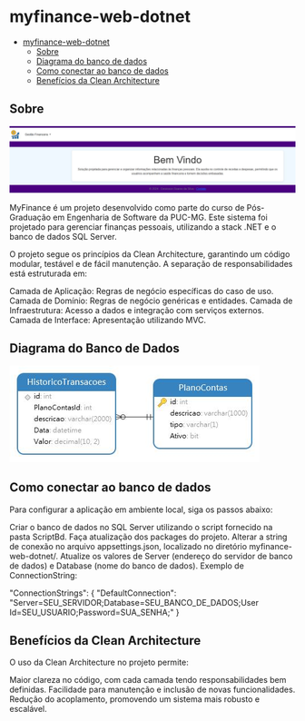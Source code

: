 # myfinance-web-dotnet
- [myfinance-web-dotnet](#myfinance-web-dotnet)
	- [Sobre](#sobre)
	- [Diagrama do banco de dados](#diagrama-do-banco-de-dados)
	- [Como conectar ao banco de dados](#como-conectar-ao-banco-de-dados)
  	- [Benefícios da Clean Architecture](#benefícios-da-clean-architecture)

## Sobre

<img src="home.JPG">

MyFinance é um projeto desenvolvido como parte do curso de Pós-Graduação em Engenharia de Software da PUC-MG.
Este sistema foi projetado para gerenciar finanças pessoais, utilizando a stack .NET e o banco de dados SQL Server.

O projeto segue os princípios da Clean Architecture, garantindo um código modular, testável e de fácil manutenção.
A separação de responsabilidades está estruturada em:

Camada de Aplicação: Regras de negócio específicas do caso de uso.
Camada de Domínio: Regras de negócio genéricas e entidades.
Camada de Infraestrutura: Acesso a dados e integração com serviços externos.
Camada de Interface: Apresentação utilizando MVC.

## Diagrama do Banco de Dados

<img src="DiagramBD.jpg">

## Como conectar ao banco de dados

Para configurar a aplicação em ambiente local, siga os passos abaixo:

Criar o banco de dados no SQL Server utilizando o script fornecido na pasta ScriptBd.
Faça atualização dos packages do projeto.
Alterar a string de conexão no arquivo appsettings.json, localizado no diretório myfinance-web-dotnet/.
Atualize os valores de Server (endereço do servidor de banco de dados) e Database (nome do banco de dados).
Exemplo de ConnectionString:

"ConnectionStrings": {
    "DefaultConnection": "Server=SEU_SERVIDOR;Database=SEU_BANCO_DE_DADOS;User Id=SEU_USUARIO;Password=SUA_SENHA;"
}

## Benefícios da Clean Architecture
O uso da Clean Architecture no projeto permite:

Maior clareza no código, com cada camada tendo responsabilidades bem definidas.
Facilidade para manutenção e inclusão de novas funcionalidades.
Redução do acoplamento, promovendo um sistema mais robusto e escalável.
